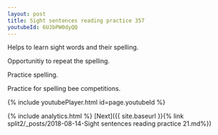 ```yaml
---
layout: post
title: Sight sentences reading practice 357
youtubeId: 6UJbPW0dyQQ
---
```

 
 
Helps to learn sight words and their spelling.

Opportunitiy to repeat the spelling. 

Practice spelling. 
 
Practice for spelling bee competitions. 
 
{% include youtubePlayer.html id=page.youtubeId %}
 
 
{% include analytics.html %} 
[Next]({{ site.baseurl }}{% link  split2/_posts/2018-08-14-Sight sentences reading practice 21.md%})
 

